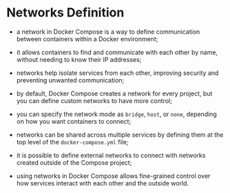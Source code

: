 # Networks Definition

- a network in Docker Compose is a way to define communication between containers within a Docker environment;
- it allows containers to find and communicate with each other by name, without needing to know their IP addresses;
- networks help isolate services from each other, improving security and preventing unwanted communication;


- by default, Docker Compose creates a network for every project, but you can define custom networks to have more control;
- you can specify the network mode as `bridge`, `host`, or `none`, depending on how you want containers to connect;
- networks can be shared across multiple services by defining them at the top level of the `docker-compose.yml` file;


- it is possible to define external networks to connect with networks created outside of the Compose project;
- using networks in Docker Compose allows fine-grained control over how services interact with each other and the outside world.
